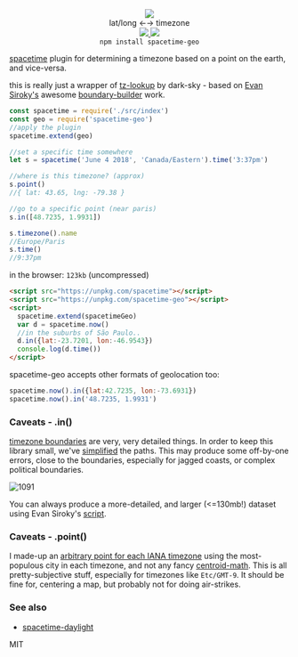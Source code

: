 <div align="center">
  <img src="https://cloud.githubusercontent.com/assets/399657/23590290/ede73772-01aa-11e7-8915-181ef21027bc.png" />
  <div>lat/long ←→ timezone</div>
  <a href="https://npmjs.org/package/spacetime-geo">
    <img src="https://img.shields.io/npm/v/spacetime-geo.svg?style=flat-square" />
  </a>
  <a href="https://nodejs.org/api/documentation.html#documentation_stability_index">
    <img src="https://img.shields.io/badge/stability-stable-green.svg?style=flat-square" />
  </a>
</div>

<div align="center">
  <code>npm install spacetime-geo</code>
</div>

[spacetime](https://github.com/spencermountain/spacetime) plugin for determining a timezone based on a point on the earth, and vice-versa.

this is really just a wrapper of [tz-lookup](https://github.com/darkskyapp/tz-lookup/) by dark-sky - based on [Evan Siroky's](http://www.evansiroky.com/) awesome [boundary-builder](https://github.com/evansiroky/timezone-boundary-builder/) work.

```js
const spacetime = require('./src/index')
const geo = require('spacetime-geo')
//apply the plugin
spacetime.extend(geo)

//set a specific time somewhere
let s = spacetime('June 4 2018', 'Canada/Eastern').time('3:37pm')

//where is this timezone? (approx)
s.point()
//{ lat: 43.65, lng: -79.38 }

//go to a specific point (near paris)
s.in([48.7235, 1.9931])

s.timezone().name
//Europe/Paris
s.time()
//9:37pm
```

in the browser: `123kb` (uncompressed)
```html
<script src="https://unpkg.com/spacetime"></script>
<script src="https://unpkg.com/spacetime-geo"></script>
<script>
  spacetime.extend(spacetimeGeo)
  var d = spacetime.now()
  //in the suburbs of São Paulo..
  d.in({lat:-23.7201, lon:-46.9543})
  console.log(d.time())
</script>
```

spacetime-geo accepts other formats of geolocation too:
```js
spacetime.now().in({lat:42.7235, lon:-73.6931})
spacetime.now().in('48.7235, 1.9931')
```

### Caveats - **.in()**
[timezone boundaries](https://github.com/evansiroky/timezone-boundary-builder/) are very, very detailed things. In order to keep this library small, we've [simplified](http://mourner.github.io/simplify-js/) the paths. This may produce some off-by-one errors, close to the boundaries, especially for jagged coasts, or complex political boundaries.

![1091](https://user-images.githubusercontent.com/399657/41735400-9279263a-7557-11e8-9c57-6f993e410e00.png)

You can always produce a more-detailed, and larger (<=130mb!) dataset using Evan Siroky's [script](https://github.com/evansiroky/timezone-boundary-builder/).

### Caveats - **.point()**
I made-up an [arbitrary point for each IANA timezone](https://github.com/spencermountain/spacetime-geo/blob/master/src/point/IANA-points.js) using the most-populous city in each timezone, and not any fancy [centroid-math](https://en.wikipedia.org/wiki/Centroid). This is all pretty-subjective stuff, especially for timezones like `Etc/GMT-9`. It should be fine for, centering a map, but probably not for doing air-strikes.

### See also
* [spacetime-daylight](https://github.com/spencermountain/spacetime-daylight)

MIT
